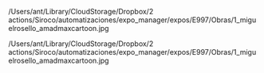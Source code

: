 /Users/ant/Library/CloudStorage/Dropbox/2 actions/Siroco/automatizaciones/expo_manager/expos/E997/Obras/1_miguelrosello_amadmaxcartoon.jpg

/Users/ant/Library/CloudStorage/Dropbox/2 actions/Siroco/automatizaciones/expo_manager/expos/E997/Obras/1_miguelrosello_amadmaxcartoon.jpg